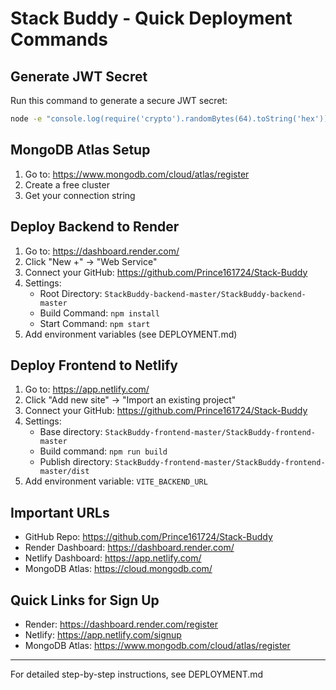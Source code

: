 # Stack Buddy - Quick Deployment Commands

## Generate JWT Secret
Run this command to generate a secure JWT secret:

```bash
node -e "console.log(require('crypto').randomBytes(64).toString('hex'))"
```

## MongoDB Atlas Setup
1. Go to: https://www.mongodb.com/cloud/atlas/register
2. Create a free cluster
3. Get your connection string

## Deploy Backend to Render
1. Go to: https://dashboard.render.com/
2. Click "New +" → "Web Service"
3. Connect your GitHub: https://github.com/Prince161724/Stack-Buddy
4. Settings:
   - Root Directory: `StackBuddy-backend-master/StackBuddy-backend-master`
   - Build Command: `npm install`
   - Start Command: `npm start`
5. Add environment variables (see DEPLOYMENT.md)

## Deploy Frontend to Netlify
1. Go to: https://app.netlify.com/
2. Click "Add new site" → "Import an existing project"
3. Connect your GitHub: https://github.com/Prince161724/Stack-Buddy
4. Settings:
   - Base directory: `StackBuddy-frontend-master/StackBuddy-frontend-master`
   - Build command: `npm run build`
   - Publish directory: `StackBuddy-frontend-master/StackBuddy-frontend-master/dist`
5. Add environment variable: `VITE_BACKEND_URL`

## Important URLs
- GitHub Repo: https://github.com/Prince161724/Stack-Buddy
- Render Dashboard: https://dashboard.render.com/
- Netlify Dashboard: https://app.netlify.com/
- MongoDB Atlas: https://cloud.mongodb.com/

## Quick Links for Sign Up
- Render: https://dashboard.render.com/register
- Netlify: https://app.netlify.com/signup
- MongoDB Atlas: https://www.mongodb.com/cloud/atlas/register

---

For detailed step-by-step instructions, see DEPLOYMENT.md
